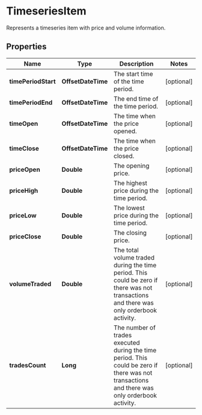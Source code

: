 

# TimeseriesItem

Represents a timeseries item with price and volume information.

## Properties

Name | Type | Description | Notes
------------ | ------------- | ------------- | -------------
**timePeriodStart** | **OffsetDateTime** | The start time of the time period. |  [optional]
**timePeriodEnd** | **OffsetDateTime** | The end time of the time period. |  [optional]
**timeOpen** | **OffsetDateTime** | The time when the price opened. |  [optional]
**timeClose** | **OffsetDateTime** | The time when the price closed. |  [optional]
**priceOpen** | **Double** | The opening price. |  [optional]
**priceHigh** | **Double** | The highest price during the time period. |  [optional]
**priceLow** | **Double** | The lowest price during the time period. |  [optional]
**priceClose** | **Double** | The closing price. |  [optional]
**volumeTraded** | **Double** | The total volume traded during the time period. This could be zero if there was not transactions and there was only orderbook activity. |  [optional]
**tradesCount** | **Long** | The number of trades executed during the time period. This could be zero if there was not transactions and there was only orderbook activity. |  [optional]



